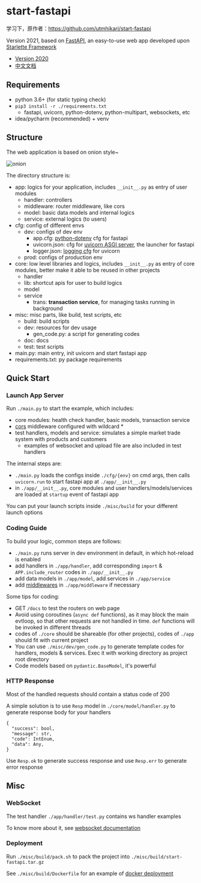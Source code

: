 # start-fastapi

学习下，原作者：https://github.com/utmhikari/start-fastapi

Version 2021, based on [FastAPI](https://github.com/tiangolo/fastapi), an easy-to-use web app developed upon [Starlette Framework](https://www.starlette.io/)

- [Version 2020](https://github.com/utmhikari/start-fastapi/tree/v2020_final)
- [中文文档](./misc/doc/README_CN.md)

## Requirements

- python 3.6+ (for static typing check)
- `pip3 install -r ./requirements.txt`
  - fastapi, uvicorn, python-dotenv, python-multipart, websockets, etc
- idea/pycharm (recommended) + venv

## Structure

The web application is based on onion style~

![onion](http://www.zyiz.net/upload/202006/15/202006150525428099.png)

The directory structure is:

- app: logics for your application, includes `__init__.py` as entry of user modules
  - handler: controllers
  - middleware: router middleware, like cors
  - model: basic data models and internal logics
  - service: external logics (to users)
- cfg: config of different envs
  - dev: configs of dev env
    - app.cfg: [python-dotenv](https://github.com/theskumar/python-dotenv) cfg for fastapi
    - uvicorn.json: cfg for [uvicorn ASGI server](https://www.uvicorn.org/), the launcher for fastapi
    - logger.json: [logging cfg](https://github.com/encode/uvicorn/blob/master/uvicorn/config.py) for uvicorn
  - prod: configs of production env
- core: low level libraries and logics, includes `__init__.py` as entry of core modules, better make it able to be reused in other projects
  - handler
  - lib: shortcut apis for user to build logics
  - model
  - service
    - trans: **transaction service**, for managing tasks running in background
- misc: misc parts, like build, test scripts, etc
  - build: build scripts
  - dev: resources for dev usage
    - gen_code.py: a script for generating codes
  - doc: docs
  - test: test scripts
- main.py: main entry, init uvicorn and start fastapi app
- requirements.txt: py package requirements

## Quick Start

### Launch App Server

Run `./main.py` to start the example, which includes:

- core modules: health check handler, basic models, transaction service
- [cors](https://en.wikipedia.org/wiki/Cross-origin_resource_sharing) middleware configured with wildcard *
- test handlers, models and service: simulates a simple market trade system with products and customers
  - examples of websocket and upload file are also included in test handlers

The internal steps are:

- `./main.py` loads the configs inside `./cfg/{env}` on cmd args, then calls `uvicorn.run` to start fastapi app at `./app/__init__.py`
- in `./app/__init__.py`, core modules and user handlers/models/services are loaded at `startup` event of fastapi app

You can put your launch scripts inside `./misc/build` for your different launch options

### Coding Guide

To build your logic, common steps are follows:

- `./main.py` runs server in dev environment in default, in which hot-reload is enabled
- add handlers in `./app/handler`, add corresponding `import` & `APP.include_router` codes in `./app/__init__.py`
- add data models in `./app/model`, add services in `./app/service`
- add [middlewares](https://fastapi.tiangolo.com/tutorial/middleware/) in `./app/middleware` if necessary

Some tips for coding:

- GET `/docs` to test the routers on web page
- Avoid using coroutines (`async def` functions), as it may block the main evtloop, so that other requests are not handled in time. `def` functions will be invoked in different threads
- codes of `./core` should be shareable (for other projects), codes of `./app` should fit with current project
- You can use `./misc/dev/gen_code.py` to generate template codes for handlers, models & services. Exec it with working directory as project root directory
- Code models based on `pydantic.BaseModel`, it's powerful

### HTTP Response

Most of the handled requests should contain a status code of 200

A simple solution is to use `Resp` model in `./core/model/handler.py` to generate response body for your handlers

```text
{
  "success": bool,
  "message": str,
  "code": IntEnum,
  "data": Any,
}
```

Use `Resp.ok` to generate success response and use `Resp.err` to generate error response

## Misc

### WebSocket

The test handler `./app/handler/test.py` contains ws handler examples

To know more about it, see [websocket documentation](https://fastapi.tiangolo.com/advanced/websockets/)

### Deployment

Run `./misc/build/pack.sh` to pack the project into `./misc/build/start-fastapi.tar.gz`

See `./misc/build/Dockerfile` for an example of [docker deployment](https://docs.docker.com/engine/reference/builder/)
